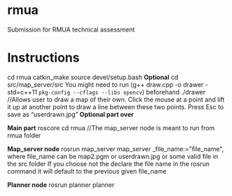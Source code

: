 # rmua
Submission for RMUA technical assessment
# Instructions
cd rmua
catkin_make
source devel/setup.bash
**Optional**
cd src/map_server/src
You might need to run (g++ draw.cpp -o drawer -std=c++11 `pkg-config --cflags --libs opencv`)
beforehand
./drawer //Allows user to draw a map of their own. Click the mouse at a point and lift it up at another point to draw a line between these two points. 
Press Esc to save as “userdrawn.jpg”
**Optional part over**


**Main part**
roscore
cd rmua //The map_server node is meant to run from rmua folder	

**Map_server node**
rosrun map_server map_server _file_name:="file_name", where file_name can be map2.pgm or userdrawn.jpg or some valid file in the src folder
If you choose not the declare the file name in the rosrun command it will default to the previous given file_name

**Planner node**
rosrun planner planner 
